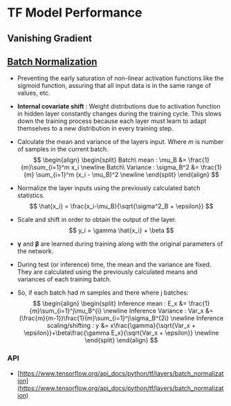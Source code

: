 # TF Model Performance

## Vanishing Gradient 

## [Batch Normalization](https://arxiv.org/abs/1502.03167)

- Preventing the early saturation of non-linear activation functions like the sigmoid function, assuring that all 
input data is in the same range of values, etc. 
- **Internal covariate shift** : Weight distributions due to activation function in hidden layer constantly changes during the training
cycle. This slows down the training process because each layer must learn to adapt themselves to a new distribution 
in every training step.
- Calculate the mean and variance of the layers input. Where $m$ is number of samples in the current batch.
$$
\begin{align} 
\begin{split} 
Batch\ mean : \mu_B &= \frac{1}{m}\sum_{i=1}^m x_i \newline
Batch\ Variance :  \sigma_B^2 &= \frac{1}{m} \sum_{i=1}^m (x_i - \mu_B)^2 \newline
\end{split} 
\end{align}
$$

- Normalize the layer inputs using the previously calculated batch statistics.
$$
\hat{x_i} = \frac{x_i-\mu_B}{\sqrt{\sigma^2_B + \epsilon}}
$$
-  Scale and shift in order to obtain the output of the layer.
$$
y_i = \gamma \hat{x_i} + \beta
$$
- **γ** and **β** are learned during training along with the original parameters of the network.
- During test (or inference) time, the mean and the variance are fixed. They are calculated using the previously calculated means and variances of each training batch.
- So, if each batch had m samples and there where j batches:
$$
\begin{align} 
\begin{split} 
Inference mean : E_x &= \frac{1}{m}\sum_{i=1}^j\mu_B^{i} \newline
Inference Variance : Var_x &= (\frac{m}{m-1})\frac{1}{m}\sum_{i=1}^j\sigma_B^{2i} \newline
Inference scaling/shifting : y &= x\frac{\gamma}{\sqrt{Var_x + \epsilon}}+\beta\frac{\gamma E_x}{\sqrt{Var_x + \epsilon}} \newline
\end{split} 
\end{align}
$$

### API
- [https://www.tensorflow.org/api_docs/python/tf/layers/batch_normalization](https://www.tensorflow.org/api_docs/python/tf/layers/batch_normalization)
